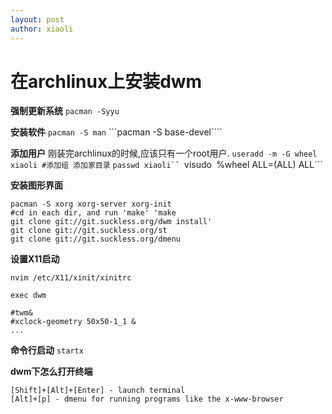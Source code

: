 ```yaml
---
layout: post
author: xiaoli
---
```

# 在archlinux上安装dwm

**强制更新系统**
```pacman -Syyu```

**安装软件**
```pacman -S man```
```pacman -S base-devel````

**添加用户**
刚装完archlinux的时候,应该只有一个root用户.
```useradd -m -G wheel xiaoli #添加组 添加家目录``` 
```passwd xiaoli``
```visudo```
```%wheel ALL=(ALL) ALL```

**安装图形界面**
```
pacman -S xorg xorg-server xorg-init
#cd in each dir, and run 'make' 'make 
git clone git://git.suckless.org/dwm install' 
git clone git://git.suckless.org/st
git clone git://git.suckless.org/dmenu
```

**设置X11启动**
```
nvim /etc/X11/xinit/xinitrc

exec dwm

#twm&
#xclock-geometry 50x50-1_1 &
...
```

**命令行启动**
```startx```

**dwm下怎么打开终端**
```
[Shift]+[Alt]+[Enter] - launch terminal
[Alt]+[p] - dmenu for running programs like the x-www-browser
```


